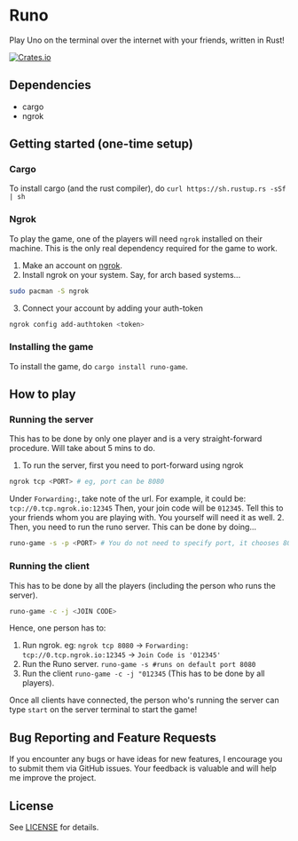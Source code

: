 # Runo 
Play Uno on the terminal over the internet with your friends, written in Rust!

[![Crates.io](https://img.shields.io/crates/v/runo-game.svg)](https://crates.io/crates/runo-game)

## Dependencies
* cargo
* ngrok

## Getting started (one-time setup)
### Cargo
To install cargo (and the rust compiler), do `curl https://sh.rustup.rs -sSf | sh`

### Ngrok
To play the game, one of the players will need `ngrok` installed on their machine. This is the only real dependency required for the game to work.
1. Make an account on [ngrok](https://ngrok.com/).
2. Install ngrok on your system.
Say, for arch based systems...
```bash
sudo pacman -S ngrok
```
3. Connect your account by adding your auth-token
```bash
ngrok config add-authtoken <token>
```

### Installing the game
To install the game, do `cargo install runo-game`.

## How to play
### Running the server
This has to be done by only one player and is a very straight-forward procedure. Will take about 5 mins to do.
1. To run the server, first you need to port-forward using ngrok
```bash
ngrok tcp <PORT> # eg, port can be 8080
```
Under `Forwarding:`, take note of the url. For example, it could be: `tcp://0.tcp.ngrok.io:12345`
Then, your join code will be `012345`. Tell this to your friends whom you are playing with. You yourself will need it as well.
2. Then, you need to run the runo server. This can be done by doing...
```bash
runo-game -s -p <PORT> # You do not need to specify port, it chooses 8080 by default. Just make sure the port matches with the one in ngrok.
```
### Running the client
This has to be done by all the players (including the person who runs the server).
```bash
runo-game -c -j <JOIN CODE>
```

Hence, one person has to:
1. Run ngrok. eg: `ngrok tcp 8080` -> `Forwarding: tcp://0.tcp.ngrok.io:12345` -> `Join Code is '012345'`
2. Run the Runo server. `runo-game -s #runs on default port 8080`
3. Run the client `runo-game -c -j "012345` (This has to be done by all players).


Once all clients have connected, the person who's running the server can type `start` on the server terminal to start the game!

## Bug Reporting and Feature Requests
If you encounter any bugs or have ideas for new features, I encourage you to submit them via GitHub issues. Your feedback is valuable and will help me improve the project.

## License
See [LICENSE](https://github.com/StaticESC/Runo/blob/main/LICENSE) for details.

